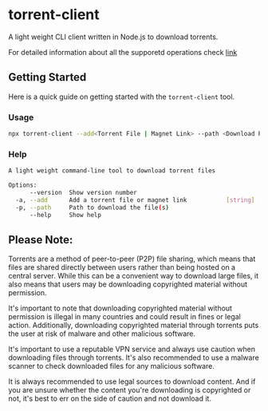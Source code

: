 # torrent-client

A light weight CLI client written in Node.js to download torrents.

For detailed information about all the supporetd operations check [link](https://www.npmjs.com/package/torrent-client)

## Getting Started

Here is a quick guide on getting started with the `torrent-client` tool.

### Usage

```sh
npx torrent-client --add<Torrent File | Magnet Link> --path <Download Path>
```

### Help

```sh
A light weight command-line tool to download torrent files

Options:
      --version  Show version number                                   [boolean]
  -a, --add      Add a torrent file or magnet link           [string] [required]
  -p, --path     Path to download the file(s)                           [string]
      --help     Show help                                             [boolean]

```

## Please Note:

Torrents are a method of peer-to-peer (P2P) file sharing, which means that files are shared directly between users rather than being hosted on a central server. While this can be a convenient way to download large files, it also means that users may be downloading copyrighted material without permission.

It's important to note that downloading copyrighted material without permission is illegal in many countries and could result in fines or legal action. Additionally, downloading copyrighted material through torrents puts the user at risk of malware and other malicious software.

It's important to use a reputable VPN service and always use caution when downloading files through torrents. It's also recommended to use a malware scanner to check downloaded files for any malicious software.

It is always recommended to use legal sources to download content. And if you are unsure whether the content you're downloading is copyrighted or not, it's best to err on the side of caution and not download it.
